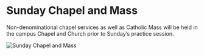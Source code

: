 Sunday Chapel and Mass
======================

Non-denominational chapel services as well as Catholic Mass will be held
in the campus Chapel and Church prior to Sunday’s practice session.

![Sunday Chapel and Mass](/iimages/sunday-chapel-and-mass.jpg)
